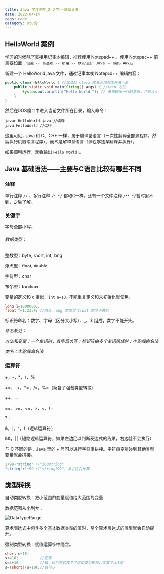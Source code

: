 ```yaml
---
title: Java 学习博客_2 入门——基础语法
date: 2022-04-14
tags: code
category: study
---
```


## HelloWorld 案例

学习的时候除了直接用记事本编辑，推荐使用 Notepad++ 。使用 Notepad++ 前需要设置：`设置 -- 首选项 -- 新建 -- 默认语言：Java -- 编码 ANSI`。

新建一个 HelloWorld.java 文件，通过记事本或 Notepad++ 编辑内容：

```java
public class HelloWorld { //这里的 class 类名必须和文件名一致
    public static void main(String[] args) { //main 方法
        System.out.println("Hello World!"); // 单独输出一行的意思。注意大小写不可以出错
    }
}
```

然后在DOS窗口中进入当前文件所在目录，输入命令：

```
javac HelloWorld.java //编译
java HelloWorld //运行
```

这里可见，java 和 C、C++ 一样，属于编译型语言（一次性翻译全部源程序，然后执行机器语言程序），而不是解释型语言（源程序逐条翻译并执行）。

如果顺利运行，就会输出 `Hello World!`。

## Java 基础语法——主要与C语言比较有哪些不同

### 注释

单行注释 `//` 、多行注释 `/* */` 都和C一样。还有一个文件注释 `/** */`暂时用不到，之后了解。

### 关键字

字母全部小写。

###### 数据类型：

整数型：byte, short, int, long

浮点型：float, double

字符型：char

布尔型：boolean

变量的定义和 c 相似，`int a=10;` 不能重复定义和未初始化就使用。

```java
long l=1000000L;
float f=1.235F; //防止 long 类型和 float 类型不兼容
```

标识符命名：数字、字母（区分大小写）、_、$ 组成，数字不能开头。

*命名规范：*

*方法和变量：一个单词时，首字母大写；标识符由多个单词组成时：小驼峰命名法*

*类名：大驼峰命名法*

### 运算符

+，-，*，/，%，

+=，-=，*=，/=，%=（隐含了强制类型转换）

++，--

==，>=，<=，>，<，!=

? : 

&，|，^，!（逻辑运算符）

&&，||（短路逻辑运算符，如果左边足以判断表达式的结果，右边就不会执行）

与 C 不同的是，Java 里的 + 号可以进行字符串拼接。字符串变量碰到其他类型变量就会拼接。

```java
1+99+"string" //"100string"
"string"+1+99 //"string199"，从左往右计算
```



## 类型转换

自动类型转换：把小范围的变量赋值给大范围的变量

数据范围从小到大：

![DataTypeRange](https://s1.328888.xyz/2022/04/14/iX6sR.png)

算术表达式中包含多个基本数据类型的值时，整个算术表达式的类型就会自动提升。

强制类型转换：赋值运算符中隐含。

```java
short s=10;		
s+=10;			//正常
s=s+10;			//错，因为右边发生了自动类型转换，变成了int型
s=(short)(s+10);//也可以
```





